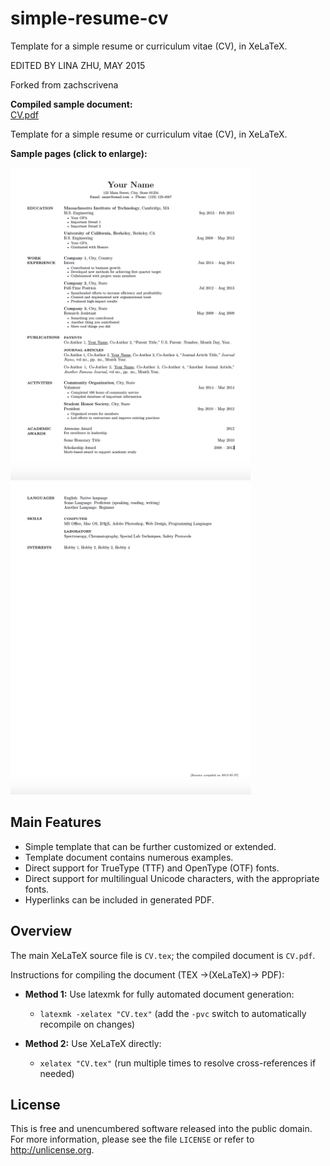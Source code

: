 simple-resume-cv
================

Template for a simple resume or curriculum vitae (CV), in XeLaTeX.

EDITED BY LINA ZHU, MAY 2015

Forked from zachscrivena

**Compiled sample document:**<br>
[CV.pdf](https://raw.githubusercontent.com/linazhu11/simple-resume-cv/master/CV.pdf)

Template for a simple resume or curriculum vitae (CV), in XeLaTeX.

**Sample pages (click to enlarge):**

<img height="500" src="https://raw.githubusercontent.com/linazhu11/simple-resume-cv/master/ScreenShot_Page1.png" alt="Screenshot_Page1">
<img height="500" src="https://raw.githubusercontent.com/linazhu11/simple-resume-cv/master/ScreenShot_Page2.png" alt="Screenshot_Page2">

## Main Features

- Simple template that can be further customized or extended.
- Template document contains numerous examples.
- Direct support for TrueType (TTF) and OpenType (OTF) fonts.
- Direct support for multilingual Unicode characters, with the appropriate fonts.
- Hyperlinks can be included in generated PDF.

## Overview

The main XeLaTeX source file is `CV.tex`; the compiled document is `CV.pdf`.

Instructions for compiling the document (TEX &rarr;(XeLaTeX)&rarr; PDF):

- **Method 1:** Use latexmk for fully automated document generation:
	- `latexmk -xelatex "CV.tex"`
	(add the `-pvc` switch to automatically recompile on changes)

- **Method 2:** Use XeLaTeX directly:
	- `xelatex "CV.tex"`
	(run multiple times to resolve cross-references if needed)

## License

This is free and unencumbered software released into the public domain.
For more information, please see the file `LICENSE` or refer to <http://unlicense.org>.
